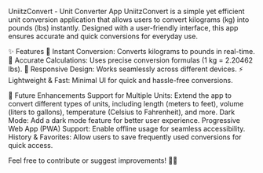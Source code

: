 UniitzConvert - Unit Converter App
UniitzConvert is a simple yet efficient unit conversion application that allows users to convert kilograms (kg) into pounds (lbs) instantly. Designed with a user-friendly interface, this app ensures accurate and quick conversions for everyday use.

✨ Features
🔄 Instant Conversion: Converts kilograms to pounds in real-time.
🎯 Accurate Calculations: Uses precise conversion formulas (1 kg = 2.20462 lbs).
📱 Responsive Design: Works seamlessly across different devices.
⚡ Lightweight & Fast: Minimal UI for quick and hassle-free conversions.

📌 Future Enhancements
Support for Multiple Units: Extend the app to convert different types of units, including length (meters to feet), volume (liters to gallons), temperature (Celsius to Fahrenheit), and more.
Dark Mode: Add a dark mode feature for better user experience.
Progressive Web App (PWA) Support: Enable offline usage for seamless accessibility.
History & Favorites: Allow users to save frequently used conversions for quick access.

Feel free to contribute or suggest improvements! 🚀🎯
